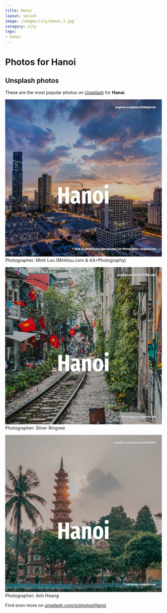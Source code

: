 ```yaml
---
title: Hanoi
layout: splash
image: /images/city/hanoi.1.jpg
category: city
tags:
- hanoi
---
```

# Photos for Hanoi
 
## Unsplash photos
These are the most popular photos on [Unsplash](https://unsplash.com) for **Hanoi**.
 
![Hanoi](/images/city/hanoi.1.jpg)
Photographer:  Minh Luu (Minhluu.com & AA+Photography)
 
![Hanoi](/images/city/hanoi.2.jpg)
Photographer:  Silver Ringvee
 
![Hanoi](/images/city/hanoi.3.jpg)
Photographer:  Anh Hoang
 
Find even more on [unsplash.com/s/photos/Hanoi](https://unsplash.com/s/photos/Hanoi)
 
